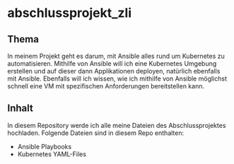 # abschlussprojekt_zli
## Thema
In meinem Projekt geht es darum, mit Ansible alles rund um Kubernetes zu automatisieren. Mithilfe von Ansible will ich eine Kubernetes Umgebung erstellen und auf dieser dann Applikationen deployen, natürlich ebenfalls mit Ansible. Ebenfalls will ich wissen, wie ich mithilfe von Ansible möglichst schnell eine VM mit spezifischen Anforderungen bereitstellen kann. 
## Inhalt
In diesem Repository werde ich alle meine Dateien des Abschlussprojektes hochladen.
Folgende Dateien sind in diesem Repo enthalten:
- Ansible Playbooks
- Kubernetes YAML-Files
